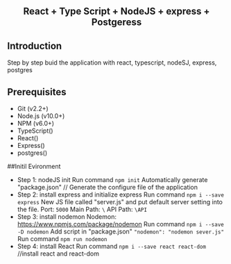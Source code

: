 <h2 align="center">React + Type Script + NodeJS + express + Postgeress</h2>

## Introduction
Step by step buid the application with react, typescript, nodeSJ, express, postgres

## Prerequisites

-   Git (v2.2+)
-   Node.js (v10.0+)
-   NPM (v6.0+)
-   TypeScript()
-   React()
-   Express()
-   postgres()

##Initil Evironment
-   Step 1: nodeJS init
    Run command `npm init`
    Automatically generate "package.json"               // Generate the configure file of the application
-   Step 2: install express and initialize express
    Run command `npm i --save express`
    New JS file called "server.js" and put default server setting into the file.
    Port: `5000`
    Main Path: `\`
    API Path: `\API`
-   Step 3: install nodemon
    Nodemon: https://www.npmjs.com/package/nodemon
    Run command `npm i --save -D nodemon`
    Add script in "package.json"
    `"nodemon": "nodemon sever.js"`
    Run command `npm run nodemon`
-   Step 4: install React
    Run command `npm i --save react react-dom`          //install react and react-dom


